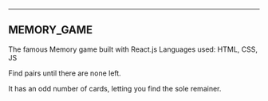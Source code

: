 -----------
MEMORY_GAME
-----------

The famous Memory game built with React.js
Languages used: HTML, CSS, JS

Find pairs until there are none left.

It has an odd number of cards, 
letting you find the sole remainer. 


